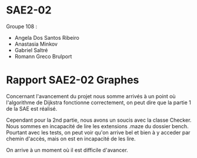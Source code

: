 # SAE2-02

Groupe 108 : 

- Angela Dos Santos Ribeiro 
- Anastasia Minkov
- Gabriel Saltré
- Romann Greco Brulport

# Rapport SAE2-02 Graphes

Concernant l'avancement du projet nous somme arrivés à un point où l'algorithme de Dijkstra fonctionne correctement, on peut dire que la partie 1 de la SAE est réalisé.

Cependant pour la 2nd partie, nous avons un soucis avec la classe Checker. Nous sommes en incapacité de lire les extensions .maze du dossier bench. Pourtant avec les tests, on peut voir qu'on arrive bel et bien à y acceder par chemin d'accès, mais on est en incapacité de les lire.

On arrive à un moment où il est difficile d'avancer. 

